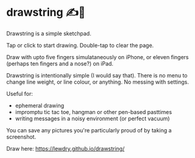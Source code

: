 # drawstring ✍️🧶

Drawstring is a simple sketchpad. 

Tap or click to start drawing. Double-tap to clear the page.

Draw with upto five fingers simulataneously on iPhone, or eleven fingers (perhaps ten fingers and a nose?) on iPad.

Drawstring is intentionally simple (I would say that). There is no menu to change line weight, or line colour, or anything. No messing with settings.

Useful for:
* ephemeral drawing
* impromptu tic tac toe, hangman or other pen-based pasttimes
* writing messages in a noisy environment (or perfect vacuum)

You can save any pictures you're particularly proud of by taking a screenshot.

Draw here: https://lewdry.github.io/drawstring/
